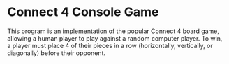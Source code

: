 # Connect 4 Console Game

This program is an implementation of the popular Connect 4 board game, allowing a human player to play against a random computer player. To win, a player
must place 4 of their pieces in a row (horizontally, vertically, or diagonally) before their opponent.
